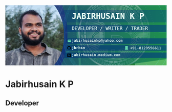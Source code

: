 <img src="https://github.com/jbrhsn/jbrhsn/blob/main/My%20Banner.png?raw=true"/>
<h1>Jabirhusain K P</h1>
<h2>Developer</h2>
